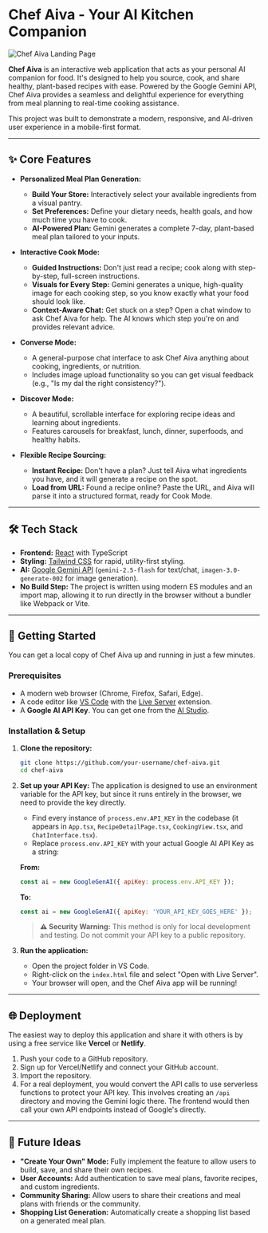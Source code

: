 
# Chef Aiva - Your AI Kitchen Companion

![Chef Aiva Landing Page](https://i.imgur.com/8Qj8j3l.png)

**Chef Aiva** is an interactive web application that acts as your personal AI companion for food. It's designed to help you source, cook, and share healthy, plant-based recipes with ease. Powered by the Google Gemini API, Chef Aiva provides a seamless and delightful experience for everything from meal planning to real-time cooking assistance.

This project was built to demonstrate a modern, responsive, and AI-driven user experience in a mobile-first format.

---

## ✨ Core Features

*   **Personalized Meal Plan Generation:**
    *   **Build Your Store:** Interactively select your available ingredients from a visual pantry.
    *   **Set Preferences:** Define your dietary needs, health goals, and how much time you have to cook.
    *   **AI-Powered Plan:** Gemini generates a complete 7-day, plant-based meal plan tailored to your inputs.

*   **Interactive Cook Mode:**
    *   **Guided Instructions:** Don't just read a recipe; cook along with step-by-step, full-screen instructions.
    *   **Visuals for Every Step:** Gemini generates a unique, high-quality image for each cooking step, so you know exactly what your food should look like.
    *   **Context-Aware Chat:** Get stuck on a step? Open a chat window to ask Chef Aiva for help. The AI knows which step you're on and provides relevant advice.

*   **Converse Mode:**
    *   A general-purpose chat interface to ask Chef Aiva anything about cooking, ingredients, or nutrition.
    *   Includes image upload functionality so you can get visual feedback (e.g., "Is my dal the right consistency?").

*   **Discover Mode:**
    *   A beautiful, scrollable interface for exploring recipe ideas and learning about ingredients.
    *   Features carousels for breakfast, lunch, dinner, superfoods, and healthy habits.

*   **Flexible Recipe Sourcing:**
    *   **Instant Recipe:** Don't have a plan? Just tell Aiva what ingredients you have, and it will generate a recipe on the spot.
    *   **Load from URL:** Found a recipe online? Paste the URL, and Aiva will parse it into a structured format, ready for Cook Mode.

---

## 🛠️ Tech Stack

*   **Frontend:** [React](https://reactjs.org/) with TypeScript
*   **Styling:** [Tailwind CSS](https://tailwindcss.com/) for rapid, utility-first styling.
*   **AI:** [Google Gemini API](https://ai.google.dev/) (`gemini-2.5-flash` for text/chat, `imagen-3.0-generate-002` for image generation).
*   **No Build Step:** The project is written using modern ES modules and an import map, allowing it to run directly in the browser without a bundler like Webpack or Vite.

---

## 🚀 Getting Started

You can get a local copy of Chef Aiva up and running in just a few minutes.

### Prerequisites

*   A modern web browser (Chrome, Firefox, Safari, Edge).
*   A code editor like [VS Code](https://code.visualstudio.com/) with the [Live Server](https://marketplace.visualstudio.com/items?itemName=ritwickdey.LiveServer) extension.
*   A **Google AI API Key**. You can get one from the [AI Studio](https://aistudio.google.com/app/apikey).

### Installation & Setup

1.  **Clone the repository:**
    ```sh
    git clone https://github.com/your-username/chef-aiva.git
    cd chef-aiva
    ```

2.  **Set up your API Key:**
    The application is designed to use an environment variable for the API key, but since it runs entirely in the browser, we need to provide the key directly.

    *   Find every instance of `process.env.API_KEY` in the codebase (it appears in `App.tsx`, `RecipeDetailPage.tsx`, `CookingView.tsx`, and `ChatInterface.tsx`).
    *   Replace `process.env.API_KEY` with your actual Google AI API Key as a string:

    **From:**
    ```javascript
    const ai = new GoogleGenAI({ apiKey: process.env.API_KEY });
    ```

    **To:**
    ```javascript
    const ai = new GoogleGenAI({ apiKey: 'YOUR_API_KEY_GOES_HERE' });
    ```
    > **⚠️ Security Warning:** This method is only for local development and testing. Do not commit your API key to a public repository.

3.  **Run the application:**
    *   Open the project folder in VS Code.
    *   Right-click on the `index.html` file and select "Open with Live Server".
    *   Your browser will open, and the Chef Aiva app will be running!

---

## 🌐 Deployment

The easiest way to deploy this application and share it with others is by using a free service like **Vercel** or **Netlify**.

1.  Push your code to a GitHub repository.
2.  Sign up for Vercel/Netlify and connect your GitHub account.
3.  Import the repository.
4.  For a real deployment, you would convert the API calls to use serverless functions to protect your API key. This involves creating an `/api` directory and moving the Gemini logic there. The frontend would then call your own API endpoints instead of Google's directly.

---

## 🔮 Future Ideas

*   **"Create Your Own" Mode:** Fully implement the feature to allow users to build, save, and share their own recipes.
*   **User Accounts:** Add authentication to save meal plans, favorite recipes, and custom ingredients.
*   **Community Sharing:** Allow users to share their creations and meal plans with friends or the community.
*   **Shopping List Generation:** Automatically create a shopping list based on a generated meal plan.

